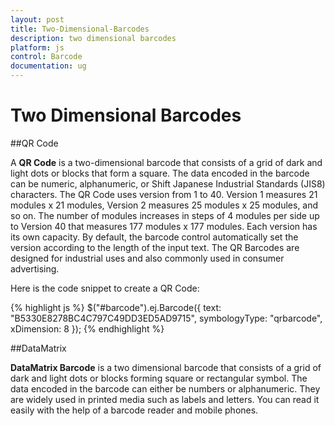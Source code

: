 ```yaml
---
layout: post
title: Two-Dimensional-Barcodes
description: two dimensional barcodes
platform: js
control: Barcode
documentation: ug
---
```


# Two Dimensional Barcodes

##QR Code

A **QR Code** is a two-dimensional barcode that consists of a grid of dark and light dots or blocks that form a square. The data encoded in the barcode can be numeric, alphanumeric, or Shift Japanese Industrial Standards (JIS8) characters. The QR Code uses version from 1 to 40. Version 1 measures 21 modules x 21 modules, Version 2 measures 25 modules x 25 modules, and so on. The number of modules increases in steps of 4 modules per side up to Version 40 that measures 177 modules x 177 modules. Each version has its own capacity. By default, the barcode control automatically set the version according to the length of the input text. The QR Barcodes are designed for industrial uses and also commonly used in consumer advertising.

Here is the code snippet to create a QR Code:

{% highlight js %}
$("#barcode").ej.Barcode({
   text: "B5330E8278BC4C797C49DD3ED5AD9715",
   symbologyType: "qrbarcode",
   xDimension: 8
});
{% endhighlight %}

##DataMatrix

**DataMatrix Barcode** is a two dimensional barcode that consists of a grid of dark and light dots or blocks forming square or rectangular symbol. The data encoded in the barcode can either be numbers or alphanumeric. They are widely used in printed media such as labels and letters. You can read it easily with the help of a barcode reader and mobile phones.